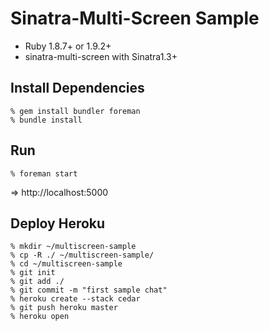 Sinatra-Multi-Screen Sample
===========================

* Ruby 1.8.7+ or 1.9.2+
* sinatra-multi-screen with Sinatra1.3+


Install Dependencies
--------------------

    % gem install bundler foreman
    % bundle install


Run
---

    % foreman start

=> http://localhost:5000


Deploy Heroku
-------------

    % mkdir ~/multiscreen-sample
    % cp -R ./ ~/multiscreen-sample/
    % cd ~/multiscreen-sample
    % git init
    % git add ./
    % git commit -m "first sample chat"
    % heroku create --stack cedar
    % git push heroku master
    % heroku open
